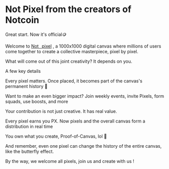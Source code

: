 # Not Pixel from the creators of Notcoin
Great start. Now it's official🪙

Welcome to [Not⠀pixel](https://t.me/notpixel/app?startapp=f6808700825) , a 1000x1000 digital canvas where millions of users come together to create a collective masterpiece, pixel by pixel.

What will come out of this joint creativity? It depends on you.

A few key details

Every pixel matters. Once placed, it becomes part of the canvas's permanent history 🎨

Want to make an even bigger impact? Join weekly events, invite Pixels, form squads, use boosts, and more

Your contribution is not just creative. It has real value.

Every pixel earns you PX. Now pixels and the overall canvas form a distribution in real time

You own what you create, Proof-of-Canvas, lol 👾

And remember, even one pixel can change the history of the entire canvas, like the butterfly effect.

By the way, we welcome all pixels, join us and create with us !

